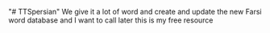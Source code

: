"# TTSpersian" 
We give it a lot of word and create and update the new Farsi word database and I want to call later this is my free resource
